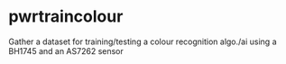 # pwrtraincolour
Gather a dataset for training/testing a colour recognition algo./ai using a BH1745 and an AS7262 sensor
